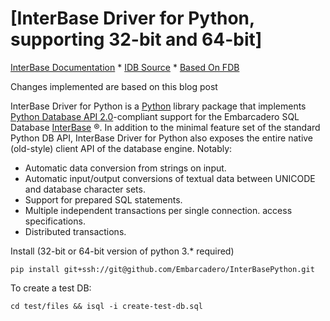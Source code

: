# [InterBase Driver for Python, supporting 32-bit and 64-bit]

[InterBase Documentation](https://docwiki.embarcadero.com/InterBase/2020/en/Main_Page) \* 
[IDB Source](https://github.com/Embarcadero/InterBasePython) \* 
[Based On FDB](http://www.firebirdsql.org/en/devel-python-driver/)

Changes implemented are based on this blog post

InterBase Driver for Python is a [Python](http://python.org) library package that implements
[Python Database API 2.0](http://www.python.org/dev/peps/pep-0249/)-compliant support for the Embarcadero SQL Database
[InterBase](https://interbase.com/) ®. In addition to the minimal
feature set of the standard Python DB API, InterBase Driver for Python also exposes the entire
native (old-style) client API of the database engine. Notably:

  - Automatic data conversion from strings on input.
  - Automatic input/output conversions of textual data between UNICODE
    and database character sets.
  - Support for prepared SQL statements.
  - Multiple independent transactions per single connection.
    access specifications.
  - Distributed transactions.

Install (32-bit or 64-bit version of python 3.* required)

`pip install git+ssh://git@github.com/Embarcadero/InterBasePython.git`

To create a test DB:

`cd test/files && isql -i create-test-db.sql`
